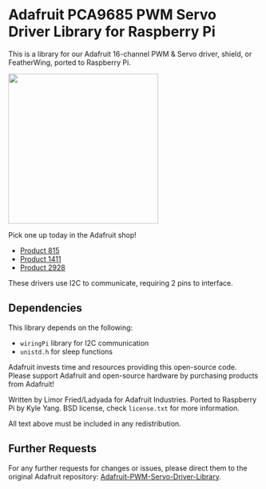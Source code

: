 # Adafruit PCA9685 PWM Servo Driver Library for Raspberry Pi


This is a library for our Adafruit 16-channel PWM & Servo driver, shield, or FeatherWing, ported to Raspberry Pi.

<a href="https://www.adafruit.com/products/815"><img src="https://cdn-shop.adafruit.com/970x728/815-04.jpg" height="300"/></a>

Pick one up today in the Adafruit shop!
  * [Product 815](https://www.adafruit.com/products/815)
  * [Product 1411](https://www.adafruit.com/product/1411)
  * [Product 2928](https://www.adafruit.com/product/2928)

These drivers use I2C to communicate, requiring 2 pins to interface.

## Dependencies

This library depends on the following:
  * `wiringPi` library for I2C communication
  * `unistd.h` for sleep functions

Adafruit invests time and resources providing this open-source code. Please support Adafruit and open-source hardware by purchasing products from Adafruit!

Written by Limor Fried/Ladyada for Adafruit Industries. Ported to Raspberry Pi by Kyle Yang. BSD license, check `license.txt` for more information.

All text above must be included in any redistribution.

## Further Requests

For any further requests for changes or issues, please direct them to the original Adafruit repository: [Adafruit-PWM-Servo-Driver-Library](https://github.com/adafruit/Adafruit-PWM-Servo-Driver-Library).

